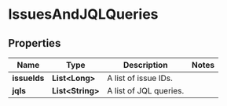 # IssuesAndJQLQueries

## Properties
Name | Type | Description | Notes
------------ | ------------- | ------------- | -------------
**issueIds** | **List&lt;Long&gt;** | A list of issue IDs. | 
**jqls** | **List&lt;String&gt;** | A list of JQL queries. | 
